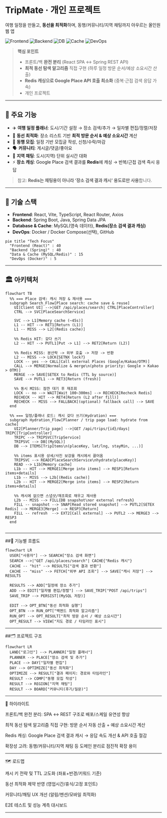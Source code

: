 # TripMate · 개인 프로젝트
여행 일정을 만들고, **동선을 최적화**하며, 동행/커뮤니티/지역 채팅까지 아우르는 올인원 웹 앱

![Frontend](https://img.shields.io/badge/Frontend-React%20%2B%20Vite%20%2B%20TypeScript-61DAFB?logo=react&labelColor=20232a)
![Backend](https://img.shields.io/badge/Backend-Spring%20Boot%20%2B%20JPA-6DB33F?logo=springboot&labelColor=1a1a1a)
![DB](https://img.shields.io/badge/DB-MySQL-4479A1?logo=mysql&labelColor=1a1a1a)
![Cache](https://img.shields.io/badge/Cache-Redis%20(Place%20캐시)-DC382D?logo=redis&labelColor=1a1a1a)
![DevOps](https://img.shields.io/badge/DevOps-Docker-2496ED?logo=docker&labelColor=1a1a1a)

> **핵심 포인트**
> - 프론트/백 **완전 분리** (React SPA ↔ Spring REST API)  
> - **최적 동선 탐색 알고리즘** 직접 구현 (하루 일정 방문 순서/예상 소요시간 산출)  
> - **Redis 캐싱으로 Google Place API 호출 최소화** (중복·근접 검색 응답 가속)  
> - 개인 프로젝트

---

## 📌 주요 기능
- ✈️ **여행 일정 플래너**: 도시/기간 설정 → 장소 검색/추가 → 일자별 편집/정렬/저장  
- 🧭 **동선 최적화**: 장소 리스트 기반 **최적 방문 순서 & 예상 소요시간** 계산  
- 🤝 **동행 모집**: 일정 기반 모집글 작성, 신청/수락/마감  
- 🗣️ **커뮤니티**: 게시글/댓글/좋아요  
- 📍 **지역 채팅**: 도시(지역) 단위 실시간 대화  
- ⚡ **장소 캐싱**: Google Place 검색 결과를 **Redis**에 캐싱 → 반복/근접 검색 즉시 응답  
> 참고: **Redis는 채팅용이 아니라 ‘장소 검색 결과 캐시’ 용도로만 사용**합니다.

---

## 🧰 기술 스택
- **Frontend**: React, Vite, TypeScript, React Router, Axios  
- **Backend**: Spring Boot, Java, Spring Data JPA  
- **Database & Cache**: MySQL(영속 데이터), **Redis(장소 검색 결과 캐싱)**  
- **DevOps**: Docker / Docker Compose(선택), GitHub

```mermaid
pie title "Tech Focus"
  "Frontend (React)" : 40
  "Backend (Spring)" : 40
  "Data & Cache (MySQL/Redis)" : 15
  "DevOps (Docker)" : 5
```

---

## 🏛 아키텍처

```mermaid
flowchart TB
  %% === Place 검색: 캐시 저장 & 재사용 ===
  subgraph Search_Flow[Place search: cache save & reuse]
    UI[Client UI] -->|GET /api/places/search| CTRL[PlaceController]
    CTRL --> SVC[PlaceSearchService]

    SVC --> L1[Memory cache (~45s)]
    L1 -- HIT --> RET1[Return (L1)]
    L1 -- MISS --> L2[(Redis cache)]

    %% Redis HIT: 갖다 쓰기
    L2 -- HIT --> PUTL1[Put -> L1] --> RET2[Return (L2)]

    %% Redis MISS: 분산락 -> 외부 호출 -> 저장 -> 반환
    L2 -- MISS --> LOCK{SETNX lock?}
    LOCK -- yes --> CALL[Call external Places (Google/Kakao/OTM)]
    CALL --> MERGE[Normalize & merge\n(photo priority: Google > Kakao > OTM)]
    MERGE --> SAVE[SETEX to Redis (TTL by source)]
    SAVE --> PUTL1 --> RET3[Return (fresh)]

    %% 동시 MISS: 잠깐 대기 후 재조회
    LOCK -- no --> WAIT[Wait 100~300ms] --> RECHECK[Recheck Redis]
    RECHECK -- HIT --> RET4[Return (L2 after fill)]
    RECHECK -- MISS --> FALLBACK[(optional) fallback call] --> SAVE
  end

  %% === 일정/플래너 로드: 캐시 갖다 쓰기(Hydration) ===
  subgraph Hydration_Flow[Planner / trip page load: hydrate from cache]
    UI2[Planner/Trip page] -->|GET /api/trips/{id}/days| TRIPC[TripController]
    TRIPC --> TRIPSVC[TripService]
    TRIPSVC --> DB[(MySQL)]
    DB --> ITEMS[TripItems\n(placeKey, lat/lng, stayMin, ...)]

    %% items 표시용 상세/사진 보강을 캐시에서 끌어옴
    TRIPSVC --> READ[PlaceSearchService\nhydrate(placeKey)]
    READ --> L1b[Memory cache]
    L1b -- HIT --> MERGE1[Merge into items] --> RESP1[Return items+details]
    L1b -- MISS --> L2b[(Redis cache)]
    L2b -- HIT --> MERGE2[Merge into items] --> RESP2[Return items+details]

    %% 캐시에 없으면 스냅샷/재조회로 채우고 재사용
    L2b -- MISS --> FILL{DB snapshot\nor external refresh}
    FILL -- snapshot --> SNAP[Read stored snapshot] --> PUTL2[SETEX Redis] --> MERGE3[Merge] --> RESP3[Return]
    FILL -- refresh  --> EXT2[Call external] --> PUTL2 --> MERGE3 --> RESP3
  end


```

---

##🔄 기능별 흐름도

```mermaid
flowchart LR
  USER["사용자"] --> SEARCH["장소 검색 화면"]
  SEARCH -->|"GET /api/places/search"| CACHE{"Redis 캐시"}
  CACHE -- "hit" --> RESULTS["검색 결과 반환"]
  CACHE -- "miss" --> FETCH["외부 API 조회"] --> SAVE["캐시 저장"] --> RESULTS

  RESULTS --> ADD["일정에 장소 추가"]
  ADD --> EDIT["일자별 편집/정렬"] --> SAVE_TRIP["POST /api/trips"]
  SAVE_TRIP --> PERSIST[(MySQL 저장)]

  EDIT --> OPT_BTN["동선 최적화 실행"]
  OPT_BTN --> RUN_OPT["백엔드 최적화 알고리즘"]
  RUN_OPT --> OPT_RESULT["최적 방문 순서 / 예상 소요시간"]
  OPT_RESULT --> VIEW["지도 경로 / 타임라인 표시"]
```

---

##🗂 프로젝트 구조

```mermaid
flowchart LR
  LAND["로그인"] --> PLANNER["일정 플래너"]
  PLANNER --> PLACE["장소 검색 및 추가"]
  PLACE --> DAY["일자별 편집"]
  DAY --> OPTIMIZE["동선 최적화"]
  OPTIMIZE --> RESULT["결과 페이지: 경로와 타임라인"]
  RESULT --> COMP["동행 모집 작성"]
  RESULT --> REGION["지역 채팅"]
  RESULT --> BOARD["커뮤니티(후기/질문)"]
```

---

🌟 하이라이트

프론트/백 완전 분리: SPA ↔ REST 구조로 배포/스케일 유연성 향상

최적 동선 탐색 알고리즘 직접 구현: 방문 순서 자동 산출 + 예상 소요시간 계산

Redis 캐싱: Google Place 검색 결과 캐시 → 응답 속도 개선 & API 호출 절감

확장성 고려: 동행/커뮤니티/지역 채팅 등 도메인 분리로 점진적 확장 용이

---

🗺 로드맵

 캐시 키 전략 및 TTL 고도화 (좌표+반경/키워드 기준)

 동선 최적화 제약 반영 (영업시간/휴식/고정 포인트)

 커뮤니티/채팅 UX 개선 (알림/멘션/모바일 최적화)

 E2E 테스트 및 성능 계측 대시보드

---










